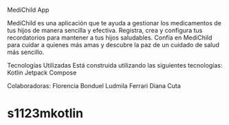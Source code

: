 MediChild App

MediChild es una aplicación que te ayuda a gestionar los medicamentos de tus hijos de manera sencilla y efectiva. Registra, crea y configura tus recordatorios para mantener a tus hijos saludables. Confía en MediChild para cuidar a quienes más amas y descubre la paz de un cuidado de salud más sencillo.

Tecnologías Utilizadas
Está construida utilizando las siguientes tecnologías:
Kotlin
Jetpack Compose


Colaboradoras:
Florencia Bonduel
Ludmila Ferrari
Diana Cuta


# s1123mkotlin
